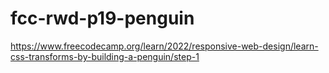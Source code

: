 # fcc-rwd-p19-penguin
https://www.freecodecamp.org/learn/2022/responsive-web-design/learn-css-transforms-by-building-a-penguin/step-1
